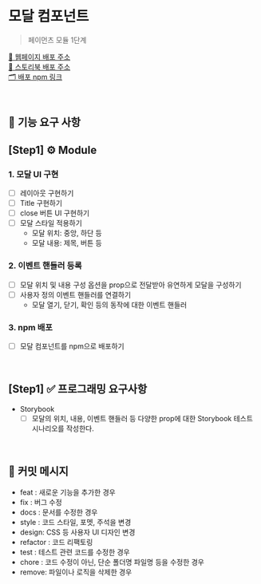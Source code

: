# 모달 컴포넌트

> 페이먼츠 모듈 1단계

[🔗 웹페이지 배포 주소]()  
[🎨 스토리북 배포 주소]()  
[🗂️ 배포 npm 링크]()

<br>

## 🎯 기능 요구 사항

## [Step1] ⚙️ Module

### 1. 모달 UI 구현

- [ ] 레이아웃 구현하기
- [ ] Title 구현하기
- [ ] close 버튼 UI 구현하기
- [ ] 모달 스타일 적용하기
    - 모달 위치: 중앙, 하단 등
    - 모달 내용: 제목, 버튼 등

    
### 2. 이벤트 핸들러 등록

- [ ] 모달 위치 및 내용 구성 옵션을 prop으로 전달받아 유연하게 모달을 구성하기
- [ ] 사용자 정의 이벤트 핸들러를 연결하기
    - 모달 열기, 닫기, 확인 등의 동작에 대한 이벤트 핸들러

### 3. npm 배포

- [ ] 모달 컴포넌트를 npm으로 배포하기

<br>

## [Step1] ✅ 프로그래밍 요구사항

- Storybook
    - [ ] 모달의 위치, 내용, 이벤트 핸들러 등 다양한 prop에 대한 Storybook 테스트 시나리오를 작성한다.

<br>

## 📝 커밋 메시지

- feat : 새로운 기능을 추가한 경우
- fix : 버그 수정
- docs : 문서를 수정한 경우
- style : 코드 스타일, 포멧, 주석을 변경
- design: CSS 등 사용자 UI 디자인 변경
- refactor : 코드 리팩토링
- test : 테스트 관련 코드를 수정한 경우
- chore : 코드 수정이 아닌, 단순 폴더명 파일명 등을 수정한 경우
- remove: 파일이나 로직을 삭제한 경우